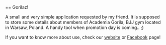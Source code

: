 == Gorilaz!

A small and very simple application requested by my friend. It is supposed to store some details about members of Academia Gorila, BJJ gym located in Warsaw, Poland. A handy tool when promotion day is coming.. ;)

If you want to know more about use, check our [website](https://www.gorila.pl "Gorila's Homepage") or [Facebook](https://www.facebook.com/GorilaAkademia/?fref=ts) page!
